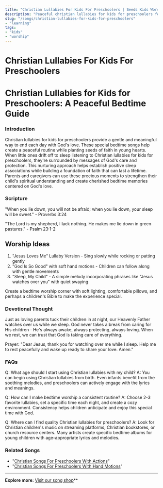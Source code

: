```yaml
---
title: "Christian Lullabies For Kids For Preschoolers | Seeds Kids Worship"
description: "Peaceful christian lullabies for kids for preschoolers for bedtime and quiet moments. Christian music to comfort and nurture young children's faith."
slug: "/songs/christian-lullabies-for-kids-for-preschoolers"
- "learning"
tags:
- "kids"
- "worship"
---
```


# Christian Lullabies For Kids For Preschoolers

# Christian Lullabies for Kids for Preschoolers: A Peaceful Bedtime Guide

### Introduction
Christian lullabies for kids for preschoolers provide a gentle and meaningful way to end each day with God's love. These special bedtime songs help create a peaceful routine while planting seeds of faith in young hearts. When little ones drift off to sleep listening to Christian lullabies for kids for preschoolers, they're surrounded by messages of God's care and protection. This nurturing approach helps establish positive sleep associations while building a foundation of faith that can last a lifetime. Parents and caregivers can use these precious moments to strengthen their child's spiritual understanding and create cherished bedtime memories centered on God's love.

### Scripture
"When you lie down, you will not be afraid; when you lie down, your sleep will be sweet." - Proverbs 3:24

"The Lord is my shepherd, I lack nothing. He makes me lie down in green pastures." - Psalm 23:1-2

## Worship Ideas
1. "Jesus Loves Me" Lullaby Version - Sing slowly while rocking or patting gently
2. "God Is So Good" with soft hand motions - Children can follow along with gentle movements
3. "Sleep, My Child" - A simple melody incorporating phrases like "Jesus watches over you" with quiet swaying

Create a bedtime worship corner with soft lighting, comfortable pillows, and perhaps a children's Bible to make the experience special.

### Devotional Thought
Just as loving parents tuck their children in at night, our Heavenly Father watches over us while we sleep. God never takes a break from caring for His children - He's always awake, always protecting, always loving. When we rest, we can trust that God is taking care of everything.

Prayer: "Dear Jesus, thank you for watching over me while I sleep. Help me to rest peacefully and wake up ready to share your love. Amen."

### FAQs
Q: What age should I start using Christian lullabies with my child?
A: You can begin using Christian lullabies from birth. Even infants benefit from the soothing melodies, and preschoolers can actively engage with the lyrics and meanings.

Q: How can I make bedtime worship a consistent routine?
A: Choose 2-3 favorite lullabies, set a specific time each night, and create a cozy environment. Consistency helps children anticipate and enjoy this special time with God.

Q: Where can I find quality Christian lullabies for preschoolers?
A: Look for Christian children's music on streaming platforms, Christian bookstores, or church resource centers. Many artists create specific bedtime albums for young children with age-appropriate lyrics and melodies.

### Related Songs

- "[Christian Songs For Preschoolers With Actions](/songs/christian-songs-for-preschoolers-with-actions/)"
- "[Christian Songs For Preschoolers With Hand Motions](/songs/christian-songs-for-preschoolers-with-hand-motions/)"

---

**Explore more:** [Visit our song shop](https://seedskidsworship.com/shop)**

<!-- Schema Markup -->
<script type="application/ld+json">
{
  "@context": "https://schema.org",
  "@type": "MusicRecording",
  "name": "Christian Lullabies For Kids For Preschoolers",
  "byArtist": {
    "@type": "MusicGroup",
    "name": "Seeds Kids Worship"
  },
  "isFamilyFriendly": true,
  "url": "https://seedskidsworship.com/songs/christian-lullabies-for-kids-for-preschoolers/"
}
</script>